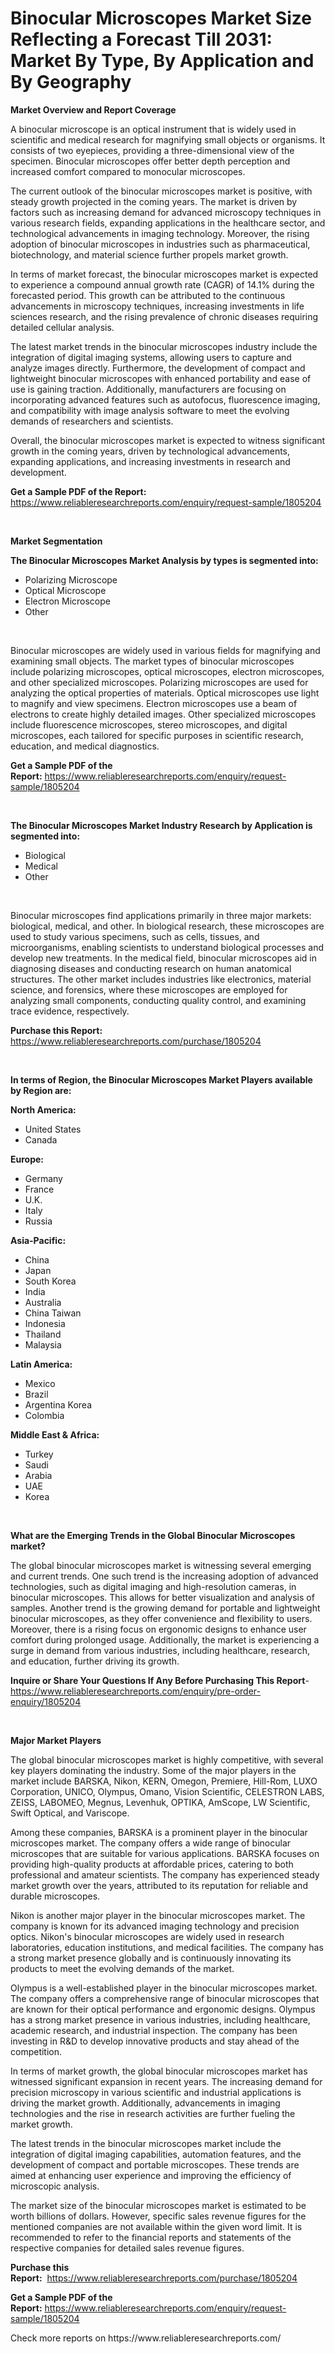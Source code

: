 <p><h1>Binocular Microscopes Market Size Reflecting a Forecast Till 2031: Market By Type, By Application and By Geography</h1></p><p><strong>Market Overview and Report Coverage</strong></p>
<p><p>A binocular microscope is an optical instrument that is widely used in scientific and medical research for magnifying small objects or organisms. It consists of two eyepieces, providing a three-dimensional view of the specimen. Binocular microscopes offer better depth perception and increased comfort compared to monocular microscopes.</p><p>The current outlook of the binocular microscopes market is positive, with steady growth projected in the coming years. The market is driven by factors such as increasing demand for advanced microscopy techniques in various research fields, expanding applications in the healthcare sector, and technological advancements in imaging technology. Moreover, the rising adoption of binocular microscopes in industries such as pharmaceutical, biotechnology, and material science further propels market growth.</p><p>In terms of market forecast, the binocular microscopes market is expected to experience a compound annual growth rate (CAGR) of 14.1% during the forecasted period. This growth can be attributed to the continuous advancements in microscopy techniques, increasing investments in life sciences research, and the rising prevalence of chronic diseases requiring detailed cellular analysis.</p><p>The latest market trends in the binocular microscopes industry include the integration of digital imaging systems, allowing users to capture and analyze images directly. Furthermore, the development of compact and lightweight binocular microscopes with enhanced portability and ease of use is gaining traction. Additionally, manufacturers are focusing on incorporating advanced features such as autofocus, fluorescence imaging, and compatibility with image analysis software to meet the evolving demands of researchers and scientists.</p><p>Overall, the binocular microscopes market is expected to witness significant growth in the coming years, driven by technological advancements, expanding applications, and increasing investments in research and development.</p></p>
<p><strong>Get a Sample PDF of the Report:</strong> <a href="https://www.reliableresearchreports.com/enquiry/request-sample/1805204">https://www.reliableresearchreports.com/enquiry/request-sample/1805204</a></p>
<p>&nbsp;</p>
<p><strong>Market Segmentation</strong></p>
<p><strong>The Binocular Microscopes Market Analysis by types is segmented into:</strong></p>
<p><ul><li>Polarizing Microscope</li><li>Optical Microscope</li><li>Electron Microscope</li><li>Other</li></ul></p>
<p>&nbsp;</p>
<p><p>Binocular microscopes are widely used in various fields for magnifying and examining small objects. The market types of binocular microscopes include polarizing microscopes, optical microscopes, electron microscopes, and other specialized microscopes. Polarizing microscopes are used for analyzing the optical properties of materials. Optical microscopes use light to magnify and view specimens. Electron microscopes use a beam of electrons to create highly detailed images. Other specialized microscopes include fluorescence microscopes, stereo microscopes, and digital microscopes, each tailored for specific purposes in scientific research, education, and medical diagnostics.</p></p>
<p><strong>Get a Sample PDF of the Report:</strong>&nbsp;<a href="https://www.reliableresearchreports.com/enquiry/request-sample/1805204">https://www.reliableresearchreports.com/enquiry/request-sample/1805204</a></p>
<p>&nbsp;</p>
<p><strong>The Binocular Microscopes Market Industry Research by Application is segmented into:</strong></p>
<p><ul><li>Biological</li><li>Medical</li><li>Other</li></ul></p>
<p>&nbsp;</p>
<p><p>Binocular microscopes find applications primarily in three major markets: biological, medical, and other. In biological research, these microscopes are used to study various specimens, such as cells, tissues, and microorganisms, enabling scientists to understand biological processes and develop new treatments. In the medical field, binocular microscopes aid in diagnosing diseases and conducting research on human anatomical structures. The other market includes industries like electronics, material science, and forensics, where these microscopes are employed for analyzing small components, conducting quality control, and examining trace evidence, respectively.</p></p>
<p><strong>Purchase this Report:</strong>&nbsp; <a href="https://www.reliableresearchreports.com/purchase/1805204">https://www.reliableresearchreports.com/purchase/1805204</a></p>
<p>&nbsp;</p>
<p><strong>In terms of Region, the Binocular Microscopes Market Players available by Region are:</strong></p>
<p>
    <p> <strong> North America: </strong>
        <ul>
            <li>United States</li>
            <li>Canada</li>
        </ul>
        </p> 
    <p> <strong> Europe: </strong>
        <ul>
            <li>Germany</li>
            <li>France</li>
            <li>U.K.</li>
            <li>Italy</li>
            <li>Russia</li>
        </ul>
        </p> 
    <p> <strong> Asia-Pacific: </strong>
        <ul>
            <li>China</li>
            <li>Japan</li>
            <li>South Korea</li>
            <li>India</li>
            <li>Australia</li>
            <li>China Taiwan</li>
            <li>Indonesia</li>
            <li>Thailand</li>
            <li>Malaysia</li>
        </ul>
        </p> 
    <p> <strong> Latin America: </strong>
        <ul>
            <li>Mexico</li>
            <li>Brazil</li>
            <li>Argentina Korea</li>
            <li>Colombia</li>
        </ul>
        </p> 
    <p> <strong> Middle East & Africa: </strong>
        <ul>
            <li>Turkey</li>
            <li>Saudi</li>
            <li>Arabia</li>
            <li>UAE</li>
            <li>Korea</li>
        </ul>
    </p>
    </p>
<p>&nbsp;</p>
<p><strong>What are the Emerging Trends in the Global Binocular Microscopes market?</strong></p>
<p><p>The global binocular microscopes market is witnessing several emerging and current trends. One such trend is the increasing adoption of advanced technologies, such as digital imaging and high-resolution cameras, in binocular microscopes. This allows for better visualization and analysis of samples. Another trend is the growing demand for portable and lightweight binocular microscopes, as they offer convenience and flexibility to users. Moreover, there is a rising focus on ergonomic designs to enhance user comfort during prolonged usage. Additionally, the market is experiencing a surge in demand from various industries, including healthcare, research, and education, further driving its growth.</p></p>
<p><strong>Inquire or Share Your Questions If Any Before Purchasing This Report</strong>- <a href="https://www.reliableresearchreports.com/enquiry/pre-order-enquiry/1805204">https://www.reliableresearchreports.com/enquiry/pre-order-enquiry/1805204</a></p>
<p>&nbsp;</p>
<p><strong>Major Market Players</strong></p>
<p><p>The global binocular microscopes market is highly competitive, with several key players dominating the industry. Some of the major players in the market include BARSKA, Nikon, KERN, Omegon, Premiere, Hill-Rom, LUXO Corporation, UNICO, Olympus, Omano, Vision Scientific, CELESTRON LABS, ZEISS, LABOMEO, Megnus, Levenhuk, OPTIKA, AmScope, LW Scientific, Swift Optical, and Variscope. </p><p>Among these companies, BARSKA is a prominent player in the binocular microscopes market. The company offers a wide range of binocular microscopes that are suitable for various applications. BARSKA focuses on providing high-quality products at affordable prices, catering to both professional and amateur scientists. The company has experienced steady market growth over the years, attributed to its reputation for reliable and durable microscopes.</p><p>Nikon is another major player in the binocular microscopes market. The company is known for its advanced imaging technology and precision optics. Nikon's binocular microscopes are widely used in research laboratories, education institutions, and medical facilities. The company has a strong market presence globally and is continuously innovating its products to meet the evolving demands of the market.</p><p>Olympus is a well-established player in the binocular microscopes market. The company offers a comprehensive range of binocular microscopes that are known for their optical performance and ergonomic designs. Olympus has a strong market presence in various industries, including healthcare, academic research, and industrial inspection. The company has been investing in R&D to develop innovative products and stay ahead of the competition.</p><p>In terms of market growth, the global binocular microscopes market has witnessed significant expansion in recent years. The increasing demand for precision microscopy in various scientific and industrial applications is driving the market growth. Additionally, advancements in imaging technologies and the rise in research activities are further fueling the market growth.</p><p>The latest trends in the binocular microscopes market include the integration of digital imaging capabilities, automation features, and the development of compact and portable microscopes. These trends are aimed at enhancing user experience and improving the efficiency of microscopic analysis.</p><p>The market size of the binocular microscopes market is estimated to be worth billions of dollars. However, specific sales revenue figures for the mentioned companies are not available within the given word limit. It is recommended to refer to the financial reports and statements of the respective companies for detailed sales revenue figures.</p></p>
<p><strong>Purchase this Report:</strong>&nbsp;&nbsp;<a href="https://www.reliableresearchreports.com/purchase/1805204">https://www.reliableresearchreports.com/purchase/1805204</a></p>
<p></p>
<p><strong>Get a Sample PDF of the Report:</strong>&nbsp;<a href="https://www.reliableresearchreports.com/enquiry/request-sample/1805204">https://www.reliableresearchreports.com/enquiry/request-sample/1805204</a></p>
<p>Check more reports on https://www.reliableresearchreports.com/</p>